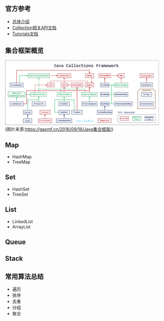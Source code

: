 ## 官方参考

- [总体介绍](https://docs.oracle.com/javase/8/docs/technotes/guides/collections/overview.html)
- [Collection相关API文档](https://docs.oracle.com/javase/8/docs/technotes/guides/collections/reference.html)
- [Tutorials文档](https://docs.oracle.com/javase/tutorial/collections/index.html)

## 集合框架概览

![Java Collections Framework2.png](/docs/java-core/imgs/Java%20Collections%20Framework2.png)
<br>
(图片来源:https://gaomf.cn/2016/09/16/Java集合框架/)

## Map

- HashMap
- TreeMap

## Set

- HashSet
- TreeSet

## List

- LinkedList
- ArrayList

## Queue

## Stack

## 常用算法总结

- 遍历
- 排序
- 去重
- 分组
- 聚合